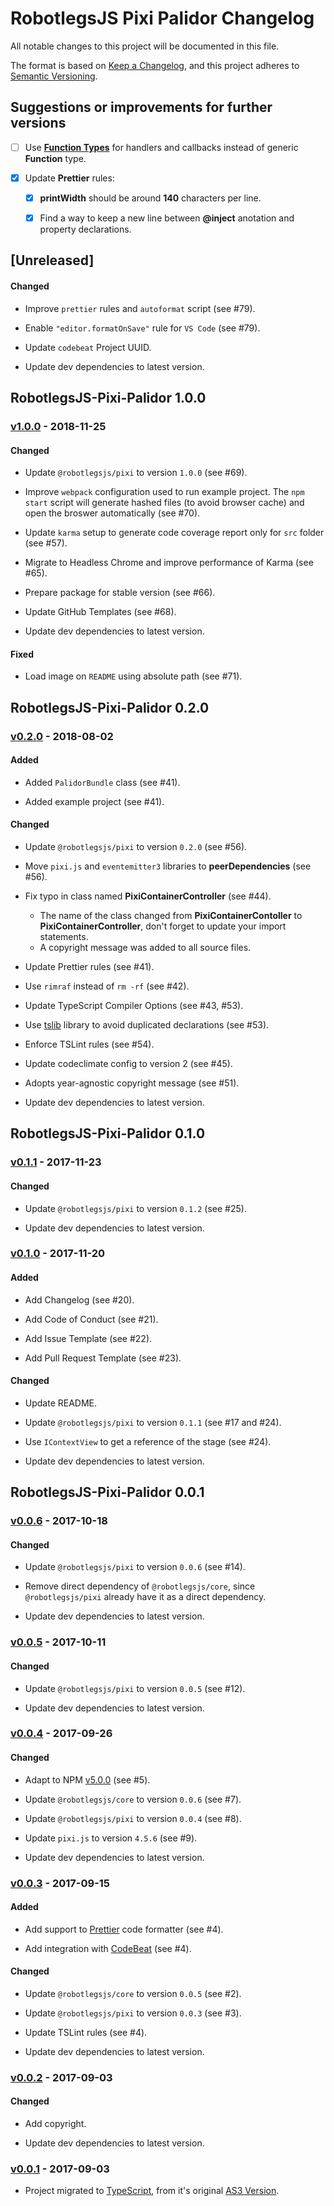 # RobotlegsJS Pixi Palidor Changelog

All notable changes to this project will be documented in this file.

The format is based on [Keep a Changelog](https://keepachangelog.com/en/1.0.0/),
and this project adheres to [Semantic Versioning](https://semver.org/spec/v2.0.0.html).

## Suggestions or improvements for further versions

- [ ] Use [**Function Types**](https://www.typescriptlang.org/docs/handbook/functions.html) for handlers and callbacks instead of generic **Function** type.

- [x] Update **Prettier** rules:

  - [x] **printWidth** should be around **140** characters per line.

  - [x] Find a way to keep a new line between **@inject** anotation and property declarations.

## [Unreleased]

<!--
Types of changes:

#### Added
- for new features.

#### Changed
- for changes in existing functionality.

#### Deprecated
- for soon-to-be removed features.

#### Removed
- for now removed features.

#### Fixed
- for any bug fixes.

#### Security
- in case of vulnerabilities.
-->

#### Changed

- Improve `prettier` rules and `autoformat` script (see #79).

- Enable `"editor.formatOnSave"` rule for `VS Code` (see #79).

- Update `codebeat` Project UUID.

- Update dev dependencies to latest version.

## RobotlegsJS-Pixi-Palidor 1.0.0

### [v1.0.0](https://github.com/RobotlegsJS/RobotlegsJS-Pixi-Palidor/releases/tag/1.0.0) - 2018-11-25

#### Changed

- Update `@robotlegsjs/pixi` to version `1.0.0` (see #69).

- Improve `webpack` configuration used to run example project. The `npm start` script will generate hashed files (to avoid browser cache) and open the broswer automatically (see #70).

- Update `karma` setup to generate code coverage report only for `src` folder (see #57).

- Migrate to Headless Chrome and improve performance of Karma (see #65).

- Prepare package for stable version (see #66).

- Update GitHub Templates (see #68).

- Update dev dependencies to latest version.

#### Fixed

- Load image on `README` using absolute path (see #71).

## RobotlegsJS-Pixi-Palidor 0.2.0

### [v0.2.0](https://github.com/RobotlegsJS/RobotlegsJS-Pixi-Palidor/releases/tag/0.2.0) - 2018-08-02

#### Added

- Added `PalidorBundle` class (see #41).

- Added example project (see #41).

#### Changed

- Update `@robotlegsjs/pixi` to version `0.2.0` (see #56).

- Move `pixi.js` and `eventemitter3` libraries to **peerDependencies** (see #56).

- Fix typo in class named **PixiContainerController** (see #44).
  - The name of the class changed from **PixiContainerContoller** to **PixiContainerController**, don't forget to update your import statements.
  - A copyright message was added to all source files.

- Update Prettier rules (see #41).

- Use `rimraf` instead of `rm -rf` (see #42).

- Update TypeScript Compiler Options (see #43, #53).

- Use [tslib](https://github.com/Microsoft/tslib) library to avoid duplicated declarations (see #53).

- Enforce TSLint rules (see #54).

- Update codeclimate config to version 2 (see #45).

- Adopts year-agnostic copyright message (see #51).

- Update dev dependencies to latest version.

## RobotlegsJS-Pixi-Palidor 0.1.0

### [v0.1.1](https://github.com/RobotlegsJS/RobotlegsJS-Pixi-Palidor/releases/tag/0.1.1) - 2017-11-23

#### Changed

- Update `@robotlegsjs/pixi` to version `0.1.2` (see #25).

- Update dev dependencies to latest version.

### [v0.1.0](https://github.com/RobotlegsJS/RobotlegsJS-Pixi-Palidor/releases/tag/0.1.0) - 2017-11-20

#### Added

- Add Changelog (see #20).

- Add Code of Conduct (see #21).

- Add Issue Template (see #22).

- Add Pull Request Template (see #23).

#### Changed

- Update README.

- Update `@robotlegsjs/pixi` to version `0.1.1` (see #17 and #24).

- Use `IContextView` to get a reference of the stage (see #24).

- Update dev dependencies to latest version.

## RobotlegsJS-Pixi-Palidor 0.0.1

### [v0.0.6](https://github.com/RobotlegsJS/RobotlegsJS-Pixi-Palidor/releases/tag/0.0.6) - 2017-10-18

#### Changed

- Update `@robotlegsjs/pixi` to version `0.0.6` (see #14).

- Remove direct dependency of `@robotlegsjs/core`, since `@robotlegsjs/pixi` already have it as a direct dependency.

- Update dev dependencies to latest version.

### [v0.0.5](https://github.com/RobotlegsJS/RobotlegsJS-Pixi-Palidor/releases/tag/0.0.5) - 2017-10-11

#### Changed

- Update `@robotlegsjs/pixi` to version `0.0.5` (see #12).

- Update dev dependencies to latest version.

### [v0.0.4](https://github.com/RobotlegsJS/RobotlegsJS-Pixi-Palidor/releases/tag/0.0.4) - 2017-09-26

#### Changed

- Adapt to NPM [v5.0.0](http://blog.npmjs.org/post/161081169345/v500) (see #5).

- Update `@robotlegsjs/core` to version `0.0.6` (see #7).

- Update `@robotlegsjs/pixi` to version `0.0.4` (see #8).

- Update `pixi.js` to version `4.5.6` (see #9).

- Update dev dependencies to latest version.

### [v0.0.3](https://github.com/RobotlegsJS/RobotlegsJS-Pixi-Palidor/releases/tag/0.0.3) - 2017-09-15

#### Added

- Add support to [Prettier](https://prettier.io) code formatter (see #4).

- Add integration with [CodeBeat](https://codebeat.co) (see #4).

#### Changed

- Update `@robotlegsjs/core` to version `0.0.5` (see #2).

- Update `@robotlegsjs/pixi` to version `0.0.3` (see #3).

- Update TSLint rules (see #4).

- Update dev dependencies to latest version.

### [v0.0.2](https://github.com/RobotlegsJS/RobotlegsJS-Pixi-Palidor/releases/tag/0.0.2) - 2017-09-03

#### Changed

- Add copyright.

- Update dev dependencies to latest version.

### [v0.0.1](https://github.com/RobotlegsJS/RobotlegsJS-Pixi-Palidor/releases/tag/0.0.1) - 2017-09-03

- Project migrated to [TypeScript](https://www.typescriptlang.org/), from it's original [AS3 Version](https://github.com/RonaldoSetzer/robotlegs-extensions-Palidor).
